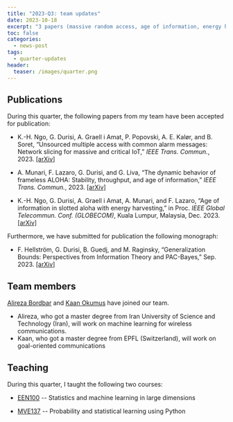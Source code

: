 ```yaml
---
title: "2023-Q3: team updates"
date: 2023-10-18
excerpt: "3 papers (massive random access, age of information, energy harvesting), monograph on information-theoretic generalization bounds in ML, 2 new team members"
toc: false 
categories:
  - news-post 
tags:
  - quarter-updates
header:
  teaser: /images/quarter.png
---
```


<!-- Test -->



## Publications 
During this quarter, the following papers from my team have been accepted for
publication:

- K.-H. Ngo, G. Durisi, A. Graell i Amat, P. Popovski, A. E. Kalør, and B. Soret, “Unsourced multiple access with common alarm messages: Network slicing for massive and critical IoT,” _IEEE Trans. Commun._, 2023.  [[arXiv]](http://arxiv.org/abs/2302.11026)

- A. Munari, F. Lazaro, G. Durisi, and G. Liva, “The dynamic behavior of frameless ALOHA: Stability, throughput, and age of information,” _IEEE Trans. Commun._, 2023. [[arXiv]](http://arxiv.org/abs/2301.10078) 

- K.-H. Ngo, G. Durisi, A. Graell i Amat, A. Munari, and F. Lazaro, “Age of information in slotted aloha with energy harvesting,” in Proc. _IEEE Global Telecommun. Conf. (GLOBECOM)_, Kuala Lumpur, Malaysia, Dec. 2023. [[arXiv]](https://arxiv.org/abs/2310.00348) 

Furthermore, we have submitted for publication the following monograph:

- F. Hellström, G. Durisi, B. Guedj, and M. Raginsky, “Generalization Bounds: Perspectives from Information Theory and PAC-Bayes,” Sep. 2023. [[arXiv]](http://arxiv.org/abs/2309.04381)


## Team members 
  [Alireza Bordbar](https://www.chalmers.se/en/persons/bordbar/) and [Kaan Okumus](https://www.chalmers.se/en/persons/okumus/) have joined our team.
  - Alireza, who got a master degree from Iran University of Science and Technology (Iran), will work on machine learning for wireless communications.
  - Kaan, who got a master degree from EPFL (Switzerland), will work on goal-oriented communications

## Teaching 
During this quarter, I taught the following two courses:

- [EEN100](https://chalmers.instructure.com/courses/25319/assignments/syllabus) -- Statistics and machine learning in large dimensions  

- [MVE137](https://chalmers.instructure.com/courses/25368/assignments/syllabus) -- Probability and statistical learning using Python 
